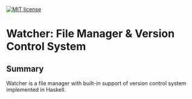[![MIT license](https://img.shields.io/badge/license-MIT-blue.svg)](https://github.com/fp-ctd-itmo/hw2-pavponn/blob/master/watcher/LICENSE)

# Watcher: File Manager & Version Control System

## Summary 
Watcher is a file manager with built-in support of version control system implemented in Haskell.


